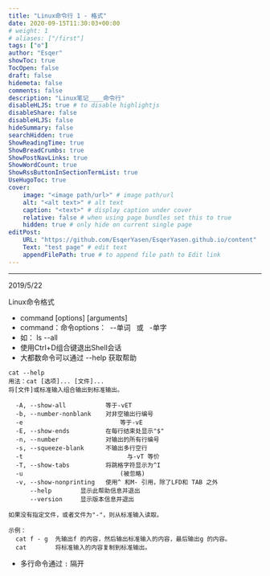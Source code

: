 ```yaml
---
title: "Linux命令行 1 - 格式"
date: 2020-09-15T11:30:03+00:00
# weight: 1
# aliases: ["/first"]
tags: ["o"]
author: "Esqer"
showToc: true
TocOpen: false
draft: false
hidemeta: false
comments: false
description: "Linux笔记____命令行"
disableHLJS: true # to disable highlightjs
disableShare: false
disableHLJS: false
hideSummary: false
searchHidden: true
ShowReadingTime: true
ShowBreadCrumbs: true
ShowPostNavLinks: true
ShowWordCount: true
ShowRssButtonInSectionTermList: true
UseHugoToc: true
cover:
    image: "<image path/url>" # image path/url
    alt: "<alt text>" # alt text
    caption: "<text>" # display caption under cover
    relative: false # when using page bundles set this to true
    hidden: true # only hide on current single page
editPost:
    URL: "https://github.com/EsqerYasen/EsqerYasen.github.io/content"
    Text: "test page" # edit text
    appendFilePath: true # to append file path to Edit link
---
```

***
2019/5/22

Linux命令格式

* command [options] [arguments]
* command：命令options：  --单词   或   -单字
* 如： ls --all
* 使用Ctrl+D组合键退出Shell会话
* 大都数命令可以通过 --help 获取帮助
```
cat --help
用法：cat [选项]... [文件]...
将[文件]或标准输入组合输出到标准输出。

  -A, --show-all           等于-vET
  -b, --number-nonblank    对非空输出行编号
  -e                           等于-vE
  -E, --show-ends          在每行结束处显示"$"
  -n, --number             对输出的所有行编号
  -s, --squeeze-blank      不输出多行空行
  -t                             与-vT 等价
  -T, --show-tabs          将跳格字符显示为^I
  -u                           (被忽略)
  -v, --show-nonprinting   使用^ 和M- 引用，除了LFD和 TAB 之外
      --help		显示此帮助信息并退出
      --version		显示版本信息并退出

如果没有指定文件，或者文件为"-"，则从标准输入读取。

示例：
  cat f - g  先输出f 的内容，然后输出标准输入的内容，最后输出g 的内容。
  cat        将标准输入的内容复制到标准输出。
```
* 多行命令通过 `:`  隔开

